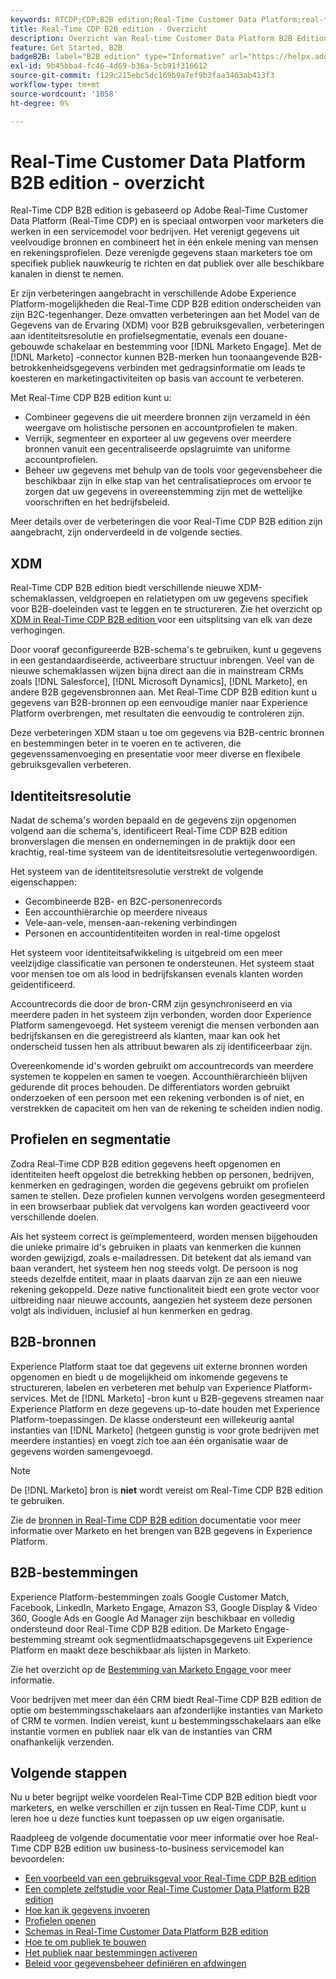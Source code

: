 ```yaml
---
keywords: RTCDP;CDP;B2B edition;Real-Time Customer Data Platform;real-time platform voor klantgegevens;real-time cdp;b2b;cdp;Customer AI
title: Real-Time CDP B2B edition - Overzicht
description: Overzicht van Real-time Customer Data Platform B2B Edition-account
feature: Get Started, B2B
badgeB2B: label="B2B edition" type="Informative" url="https://helpx.adobe.com/nl/legal/product-descriptions/real-time-customer-data-platform-b2b-edition-prime-and-ultimate-packages.html newtab=true"
exl-id: 9b45bba4-fc46-4d69-b36a-5cb91f316612
source-git-commit: f129c215ebc5dc169b9a7ef9b3faa3463ab413f3
workflow-type: tm+mt
source-wordcount: '1058'
ht-degree: 0%

---
```


# Real-Time Customer Data Platform B2B edition - overzicht

Real-Time CDP B2B edition is gebaseerd op Adobe Real-Time Customer Data Platform (Real-Time CDP) en is speciaal ontworpen voor marketers die werken in een servicemodel voor bedrijven. Het verenigt gegevens uit veelvoudige bronnen en combineert het in één enkele mening van mensen en rekeningsprofielen. Deze verenigde gegevens staan marketers toe om specifiek publiek nauwkeurig te richten en dat publiek over alle beschikbare kanalen in dienst te nemen.

Er zijn verbeteringen aangebracht in verschillende Adobe Experience Platform-mogelijkheden die Real-Time CDP B2B edition onderscheiden van zijn B2C-tegenhanger. Deze omvatten verbeteringen aan het Model van de Gegevens van de Ervaring (XDM) voor B2B gebruiksgevallen, verbeteringen aan identiteitsresolutie en profielsegmentatie, evenals een douane-gebouwde schakelaar en bestemming voor [!DNL Marketo Engage]. Met de [!DNL Marketo] -connector kunnen B2B-merken hun toonaangevende B2B-betrokkenheidsgegevens verbinden met gedragsinformatie om leads te koesteren en marketingactiviteiten op basis van account te verbeteren.

Met Real-Time CDP B2B edition kunt u:

* Combineer gegevens die uit meerdere bronnen zijn verzameld in één weergave om holistische personen en accountprofielen te maken.
* Verrijk, segmenteer en exporteer al uw gegevens over meerdere bronnen vanuit een gecentraliseerde opslagruimte van uniforme accountprofielen.
* Beheer uw gegevens met behulp van de tools voor gegevensbeheer die beschikbaar zijn in elke stap van het centralisatieproces om ervoor te zorgen dat uw gegevens in overeenstemming zijn met de wettelijke voorschriften en het bedrijfsbeleid.

Meer details over de verbeteringen die voor Real-Time CDP B2B edition zijn aangebracht, zijn onderverdeeld in de volgende secties.

## XDM

Real-Time CDP B2B edition biedt verschillende nieuwe XDM-schemaklassen, veldgroepen en relatietypen om uw gegevens specifiek voor B2B-doeleinden vast te leggen en te structureren. Zie het overzicht op [ XDM in Real-Time CDP B2B edition ](./schemas/b2b.md) voor een uitsplitsing van elk van deze verhogingen.

Door vooraf geconfigureerde B2B-schema&#39;s te gebruiken, kunt u gegevens in een gestandaardiseerde, activeerbare structuur inbrengen. Veel van de nieuwe schemaklassen wijzen bijna direct aan die in mainstream CRMs zoals [!DNL Salesforce], [!DNL Microsoft Dynamics], [!DNL Marketo], en andere B2B gegevensbronnen aan. Met Real-Time CDP B2B edition kunt u gegevens van B2B-bronnen op een eenvoudige manier naar Experience Platform overbrengen, met resultaten die eenvoudig te controleren zijn.

Deze verbeteringen XDM staan u toe om gegevens via B2B-centric bronnen en bestemmingen beter in te voeren en te activeren, die gegevenssamenvoeging en presentatie voor meer diverse en flexibele gebruiksgevallen verbeteren.

## Identiteitsresolutie

Nadat de schema&#39;s worden bepaald en de gegevens zijn opgenomen volgend aan die schema&#39;s, identificeert Real-Time CDP B2B edition bronverslagen die mensen en ondernemingen in de praktijk door een krachtig, real-time systeem van de identiteitsresolutie vertegenwoordigen.

Het systeem van de identiteitsresolutie verstrekt de volgende eigenschappen:

* Gecombineerde B2B- en B2C-personenrecords
* Een accounthiërarchie op meerdere niveaus
* Vele-aan-vele, mensen-aan-rekening verbindingen
* Personen en accountidentiteiten worden in real-time opgelost

Het systeem voor identiteitsafwikkeling is uitgebreid om een meer veelzijdige classificatie van personen te ondersteunen. Het systeem staat voor mensen toe om als lood in bedrijfskansen evenals klanten worden geïdentificeerd.

Accountrecords die door de bron-CRM zijn gesynchroniseerd en via meerdere paden in het systeem zijn verbonden, worden door Experience Platform samengevoegd. Het systeem verenigt die mensen verbonden aan bedrijfskansen en die geregistreerd als klanten, maar kan ook het onderscheid tussen hen als attribuut bewaren als zij identificeerbaar zijn.

Overeenkomende id&#39;s worden gebruikt om accountrecords van meerdere systemen te koppelen en samen te voegen. Accounthiërarchieën blijven gedurende dit proces behouden. De differentiators worden gebruikt onderzoeken of een persoon met een rekening verbonden is of niet, en verstrekken de capaciteit om hen van de rekening te scheiden indien nodig.

## Profielen en segmentatie

Zodra Real-Time CDP B2B edition gegevens heeft opgenomen en identiteiten heeft opgelost die betrekking hebben op personen, bedrijven, kenmerken en gedragingen, worden die gegevens gebruikt om profielen samen te stellen. Deze profielen kunnen vervolgens worden gesegmenteerd in een browserbaar publiek dat vervolgens kan worden geactiveerd voor verschillende doelen.

Als het systeem correct is geïmplementeerd, worden mensen bijgehouden die unieke primaire id&#39;s gebruiken in plaats van kenmerken die kunnen worden gewijzigd, zoals e-mailadressen. Dit betekent dat als iemand van baan verandert, het systeem hen nog steeds volgt. De persoon is nog steeds dezelfde entiteit, maar in plaats daarvan zijn ze aan een nieuwe rekening gekoppeld. Deze native functionaliteit biedt een grote vector voor uitbreiding naar nieuwe accounts, aangezien het systeem deze personen volgt als individuen, inclusief al hun kenmerken en gedrag.

## B2B-bronnen

Experience Platform staat toe dat gegevens uit externe bronnen worden opgenomen en biedt u de mogelijkheid om inkomende gegevens te structureren, labelen en verbeteren met behulp van Experience Platform-services. Met de [!DNL Marketo] -bron kunt u B2B-gegevens streamen naar Experience Platform en deze gegevens up-to-date houden met Experience Platform-toepassingen. De klasse ondersteunt een willekeurig aantal instanties van [!DNL Marketo] (hetgeen gunstig is voor grote bedrijven met meerdere instanties) en voegt zich toe aan één organisatie waar de gegevens worden samengevoegd.

>[!NOTE]
>
>De [!DNL Marketo] bron is **niet** wordt vereist om Real-Time CDP B2B edition te gebruiken.

Zie de [ bronnen in Real-Time CDP B2B edition ](./sources/b2b.md) documentatie voor meer informatie over Marketo en het brengen van B2B gegevens in Experience Platform.

## B2B-bestemmingen

Experience Platform-bestemmingen zoals Google Customer Match, Facebook, LinkedIn, Marketo Engage, Amazon S3, Google Display &amp; Video 360, Google Ads en Google Ad Manager zijn beschikbaar en volledig ondersteund door Real-Time CDP B2B edition. De Marketo Engage-bestemming streamt ook segmentlidmaatschapsgegevens uit Experience Platform en maakt deze beschikbaar als lijsten in Marketo.

Zie het overzicht op de [ Bestemming van Marketo Engage ](../destinations/catalog/adobe/marketo-engage.md) voor meer informatie.

Voor bedrijven met meer dan één CRM biedt Real-Time CDP B2B edition de optie om bestemmingsschakelaars aan afzonderlijke instanties van Marketo of CRM te vormen. Indien vereist, kunt u bestemmingsschakelaars aan elke instantie vormen en publiek naar elk van de instanties van CRM onafhankelijk verzenden.

## Volgende stappen

Nu u beter begrijpt welke voordelen Real-Time CDP B2B edition biedt voor marketers, en welke verschillen er zijn tussen en Real-Time CDP, kunt u leren hoe u deze functies kunt toepassen op uw eigen organisatie.

Raadpleeg de volgende documentatie voor meer informatie over hoe Real-Time CDP B2B edition uw business-to-business servicemodel kan bevoordelen:

* [Een voorbeeld van een gebruiksgeval voor Real-Time CDP B2B edition](./b2b-use-case.md)
* [Een complete zelfstudie voor Real-Time Customer Data Platform B2B edition](./b2b-tutorial.md)
* [Hoe kan ik gegevens invoeren](./sources/b2b.md)
* [Profielen openen](./profile/profile-overview.md)
* [Schemas in Real-Time Customer Data Platform B2B edition](./schemas/b2b.md)
* [Hoe te om publiek te bouwen](./segmentation/b2b.md)
* [Het publiek naar bestemmingen activeren](./destinations/b2b.md)
* [Beleid voor gegevensbeheer definiëren en afdwingen](./privacy/data-governance-overview.md)
